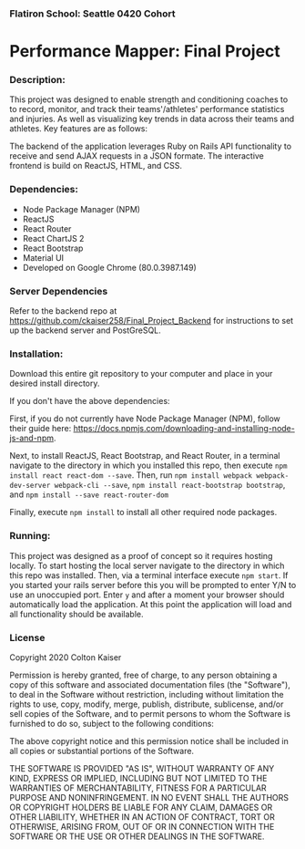 ### Flatiron School: Seattle 0420 Cohort
# Performance Mapper: Final Project

### Description: 
This project was designed to enable strength and conditioning coaches to to record, monitor, and track their teams'/athletes' performance statistics and injuries. As well as visualizing key trends in data across their teams and athletes. Key features are as follows:


The backend of the application leverages Ruby on Rails API functionality to receive and send AJAX requests in a JSON formate. The interactive frontend is build on ReactJS, HTML, and CSS.


### Dependencies:
* Node Package Manager (NPM)
* ReactJS
* React Router
* React ChartJS 2
* React Bootstrap
* Material UI
* Developed on Google Chrome (80.0.3987.149)

### Server Dependencies
Refer to the backend repo at https://github.com/ckaiser258/Final_Project_Backend for instructions to set up the backend server and PostGreSQL.

### Installation:

Download this entire git repository to your computer and place in your desired install directory. 

If you don't have the above dependencies:

First, if you do not currently have Node Package Manager (NPM), follow their guide here: https://docs.npmjs.com/downloading-and-installing-node-js-and-npm.

Next, to install ReactJS, React Bootstrap, and React Router, in a terminal navigate to the directory in which you installed this repo, then execute `npm install react react-dom --save`. Then, run `npm install webpack webpack-dev-server webpack-cli --save`, `npm install react-bootstrap bootstrap`, and `npm install --save react-router-dom`

Finally, execute ```npm install``` to install all other required node packages.


### Running:
This project was designed as a proof of concept so it requires hosting locally. To start hosting the local server navigate to the directory in which this repo was installed. Then, via a terminal interface execute ```npm start```. If you started your rails server before this you will be prompted to enter Y/N to use an unoccupied port. Enter `y` and after a moment your browser should automatically load the application. At this point the application will load and all functionality should be available.

### License
Copyright 2020 Colton Kaiser

Permission is hereby granted, free of charge, to any person obtaining a copy of this software and associated documentation files (the "Software"), to deal in the Software without restriction, including without limitation the rights to use, copy, modify, merge, publish, distribute, sublicense, and/or sell copies of the Software, and to permit persons to whom the Software is furnished to do so, subject to the following conditions:

The above copyright notice and this permission notice shall be included in all copies or substantial portions of the Software.

THE SOFTWARE IS PROVIDED "AS IS", WITHOUT WARRANTY OF ANY KIND, EXPRESS OR IMPLIED, INCLUDING BUT NOT LIMITED TO THE WARRANTIES OF MERCHANTABILITY, FITNESS FOR A PARTICULAR PURPOSE AND NONINFRINGEMENT. IN NO EVENT SHALL THE AUTHORS OR COPYRIGHT HOLDERS BE LIABLE FOR ANY CLAIM, DAMAGES OR OTHER LIABILITY, WHETHER IN AN ACTION OF CONTRACT, TORT OR OTHERWISE, ARISING FROM, OUT OF OR IN CONNECTION WITH THE SOFTWARE OR THE USE OR OTHER DEALINGS IN THE SOFTWARE.
